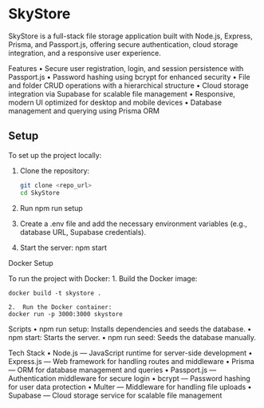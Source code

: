 # SkyStore

SkyStore is a full-stack file storage application built with Node.js, Express, Prisma, and Passport.js, offering secure authentication, cloud storage integration, and a responsive user experience.

Features
	•	Secure user registration, login, and session persistence with Passport.js
	•	Password hashing using bcrypt for enhanced security
	•	File and folder CRUD operations with a hierarchical structure
	•	Cloud storage integration via Supabase for scalable file management
	•	Responsive, modern UI optimized for desktop and mobile devices
	•	Database management and querying using Prisma ORM

## Setup

To set up the project locally:

1. Clone the repository: 
   ```bash
   git clone <repo_url>
   cd SkyStore

2.  Run
npm run setup

3. Create a .env file and add the necessary environment variables (e.g., database URL, Supabase credentials).

4.	Start the server:
    npm start

Docker Setup

To run the project with Docker:
	1.	Build the Docker image:

	docker build -t skystore .

	2.	Run the Docker container:
	docker run -p 3000:3000 skystore

Scripts
	•	npm run setup: Installs dependencies and seeds the database.
	•	npm start: Starts the server.
	•	npm run seed: Seeds the database manually.

Tech Stack
	•	Node.js — JavaScript runtime for server-side development
	•	Express.js — Web framework for handling routes and middleware
	•	Prisma — ORM for database management and queries
	•	Passport.js — Authentication middleware for secure login
	•	bcrypt — Password hashing for user data protection
	•	Multer — Middleware for handling file uploads
	•	Supabase — Cloud storage service for scalable file management
